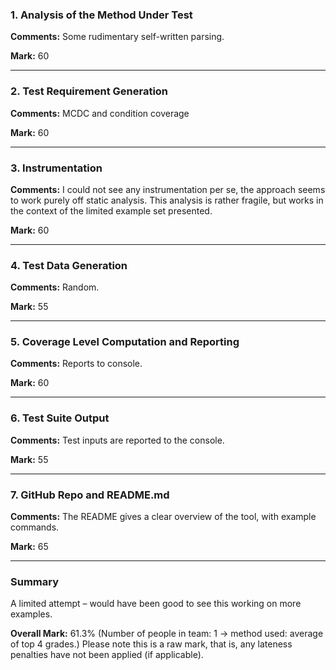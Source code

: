 ### 1. Analysis of the Method Under Test

__Comments:__  Some rudimentary self-written parsing. 

__Mark:__ 60

---

### 2. Test Requirement Generation

__Comments:__ MCDC and condition coverage

__Mark:__ 60

---

### 3. Instrumentation

__Comments:__ I could not see any instrumentation per se, the approach seems to
work purely off static analysis. This analysis is rather fragile, but works in
the context of the limited example set presented. 

__Mark:__ 60

---

### 4. Test Data Generation

__Comments:__ Random.

__Mark:__ 55

---

### 5. Coverage Level Computation and Reporting

__Comments:__ Reports to console.

__Mark:__ 60

---

### 6. Test Suite Output

__Comments:__ Test inputs are reported to the console.

__Mark:__ 55

---

### 7. GitHub Repo and README.md

__Comments:__ The README gives a clear overview of the tool, with example
commands. 

__Mark:__ 65

---

### Summary

A limited attempt – would have been good to see this working on more examples.

__Overall Mark:__ 61.3% (Number of people in team: 1 -> method used: average of top 4 grades.) Please note this is a raw mark, that is, any lateness penalties have not been applied (if applicable).